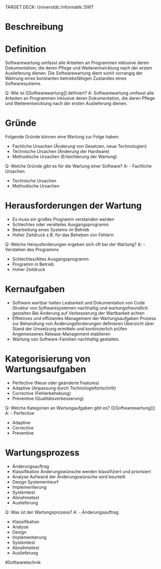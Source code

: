 TARGET DECK: Universität::Informatik::SWT

# Beschreibung

# Definition
Softwarewartung umfasst alle Arbeiten an Programmen inklusive deren Dokumentation, die deren Pflege und Weiterentwicklung nach der ersten Auslieferung dienen. Die Softwarewartung dient somit vorrangig der Wahrung eines konstanten betriebsfähigen Zustandes eines Softwaresystems.

Q: Wie ist [[Softwarewartung]] definiert?
A: Softwarewartung umfasst alle Arbeiten an Programmen inklusive deren Dokumentation, die deren Pflege und Weiterentwicklung nach der ersten Auslieferung dienen. 
<!--ID: 1645543052373-->


# Gründe
Folgende Gründe können eine Wartung zur Folge haben:
- Fachliche Ursachen (Änderung von Gesetzen, neue Technologien)
- Technische Ursachen (Änderung der Hardware)
- Methodische Ursachen (Erleichterung der Wartung)

Q: Welche Gründe gibt es für die Wartung einer Software?
A: - Fachliche Ursachen
- Technische Ursachen
- Methodische Ursachen
<!--ID: 1645543052476-->



# Herausforderungen der Wartung
- Es muss ein großes Programm verstanden werden
- Schlechtes oder veraltetes Ausgangsprogramm
- Bearbeitung eines Systems im Betrieb
- Hoher Zeitdruck z.B. für das Beheben von Fehlern

Q: Welche Herausforderungen ergeben sich oft bei der Wartung?
A: - Verstehen des Programms
- Schlechtes/Altes Ausgangsprogramm
- Programm in Betrieb
- Hoher Zeitdruck
<!--ID: 1645543052584-->


# Kernaufgaben
- Software wartbar halten
Lesbarkeit und Dokumentation von Code
Struktur von Softwaresystemen nachhaltig und wartungsfreundlich gestalten 
Bei Änderung auf Verbesserung der Wartbarkeit achten
- Effektives und effizientes Management der Wartungsaufgaben
Prozess zur Behandlung von Änderungsforderungen definieren
Übersicht über Stand der Umsetzung ermitteln und kontinuierlich prüfen
Angemessenes Release-Management etablieren
- Wartung von Software-Familien nachhaltig gestalten.

# Kategorisierung von Wartungsaufgaben
- Perfective (Neue oder geänderte Features)
- Adaptive (Anpassung durch Technologiefortschritt)
- Corrective (Fehlerbehebung)
- Preventive (Qualitätsverbesserung)

Q: Welche Kategorien an Wartungaufgaben gibt es? ([[Softwarewartung]])
A: - Perfective
- Adaptive
- Corrective
- Preventive
<!--ID: 1645543052717-->


# Wartungsprozess
- Änderungsauftrag
- Klassifikation
Änderungswünsche werden klassifiziert und priorisiert
- Analyse
Aufwand der Änderungswünsche wird beurteilt
- Design
Systementwurf
- Implementierung
- Systemtest
- Abnahmetest
- Auslieferung

Q: Was ist der Wartungsprozess?
A: - Änderungsauftrag
- Klassifikation
- Analyse
- Design
- Implementierung
- Systemtest
- Abnahmetest
- Auslieferung
<!--ID: 1645543052848-->


#Softwaretechnik 